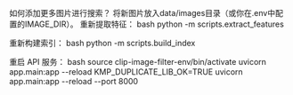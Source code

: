 如何添加更多图片进行搜索？
将新图片放入data/images目录（或你在.env中配置的IMAGE_DIR）。
重新提取特征：
bash
python -m scripts.extract_features


重新构建索引：
bash
python -m scripts.build_index


重启 API 服务：
bash
source clip-image-filter-env/bin/activate 
uvicorn app.main:app --reload
KMP_DUPLICATE_LIB_OK=TRUE uvicorn app.main:app --reload --port 8000

